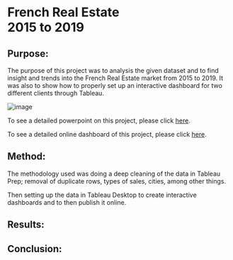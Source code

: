 # French Real Estate <br/> 2015 to 2019

## Purpose:
The purpose of this project was to analysis the given dataset and to find insight and trends into the French Real Estate market from 2015 to 2019. It was also to show how to properly set up an interactive dashboard for two different clients through Tableau.

![image](https://tranio.com/i/main/places/fa/France_Nice.jpg)

To see a detailed powerpoint on this project, please click [here](https://drive.google.com/file/d/17wJYiFThXhTn9knxaFrT7b7yGiQwhw0-/view?usp=sharing).

To see a detailed online dashboard of this project, please click [here](https://public.tableau.com/app/profile/michael.warner2537/viz/FranceRealEstate/AnalysisofFrenchRealEstateMarket2015-2019).

## Method:
The methodology used was doing a deep cleaning of the data in Tableau Prep; removal of duplicate rows, types of sales, cities, among other things.

Then setting up the data in Tableau Desktop to create interactive dashboards and to then publish it online.

## Results:


## Conclusion:
